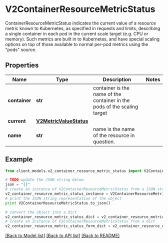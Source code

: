 # V2ContainerResourceMetricStatus

ContainerResourceMetricStatus indicates the current value of a resource metric known to Kubernetes, as specified in requests and limits, describing a single container in each pod in the current scale target (e.g. CPU or memory).  Such metrics are built in to Kubernetes, and have special scaling options on top of those available to normal per-pod metrics using the \"pods\" source.

## Properties
Name | Type | Description | Notes
------------ | ------------- | ------------- | -------------
**container** | **str** | container is the name of the container in the pods of the scaling target | 
**current** | [**V2MetricValueStatus**](V2MetricValueStatus.md) |  | 
**name** | **str** | name is the name of the resource in question. | 

## Example

```python
from client.models.v2_container_resource_metric_status import V2ContainerResourceMetricStatus

# TODO update the JSON string below
json = "{}"
# create an instance of V2ContainerResourceMetricStatus from a JSON string
v2_container_resource_metric_status_instance = V2ContainerResourceMetricStatus.from_json(json)
# print the JSON string representation of the object
print V2ContainerResourceMetricStatus.to_json()

# convert the object into a dict
v2_container_resource_metric_status_dict = v2_container_resource_metric_status_instance.to_dict()
# create an instance of V2ContainerResourceMetricStatus from a dict
v2_container_resource_metric_status_form_dict = v2_container_resource_metric_status.from_dict(v2_container_resource_metric_status_dict)
```
[[Back to Model list]](../README.md#documentation-for-models) [[Back to API list]](../README.md#documentation-for-api-endpoints) [[Back to README]](../README.md)


